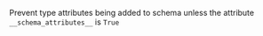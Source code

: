 Prevent type attributes being added to schema unless the attribute `__schema_attributes__` is `True` 
